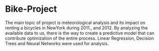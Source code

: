 # Bike-Project

The main topic of project is meteorological analysis and its impact on renting a bicycles in NewYork during 2011., and 2012. By analyzing the available data to us, there is the way to create a predictive model that can contribute optimization of the entire process. Linear Regression, Decision Trees and Neural Networks were used for analysis.

